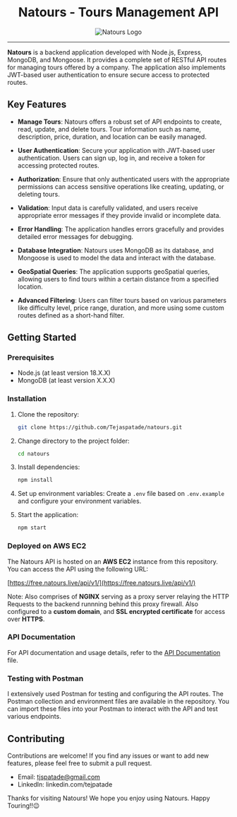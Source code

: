 <h1 align="center">Natours - Tours Management API</h1>

<p align="center">
  <img src="https://github.com/Tejaspatade/natours/assets/70337689/c8f92c47-979c-4002-a44e-5c3baae96846" alt="Natours Logo">
</p>

---

**Natours** is a backend application developed with Node.js, Express, MongoDB, and Mongoose. It provides a complete set of RESTful API routes for managing tours offered by a company. The application also implements JWT-based user authentication to ensure secure access to protected routes.

## Key Features

-   **Manage Tours**: Natours offers a robust set of API endpoints to create, read, update, and delete tours. Tour information such as name, description, price, duration, and location can be easily managed.

-   **User Authentication**: Secure your application with JWT-based user authentication. Users can sign up, log in, and receive a token for accessing protected routes.

-   **Authorization**: Ensure that only authenticated users with the appropriate permissions can access sensitive operations like creating, updating, or deleting tours.

-   **Validation**: Input data is carefully validated, and users receive appropriate error messages if they provide invalid or incomplete data.

-   **Error Handling**: The application handles errors gracefully and provides detailed error messages for debugging.

-   **Database Integration**: Natours uses MongoDB as its database, and Mongoose is used to model the data and interact with the database.

-   **GeoSpatial Queries**: The application supports geoSpatial queries, allowing users to find tours within a certain distance from a specified location.

-   **Advanced Filtering**: Users can filter tours based on various parameters like difficulty level, price range, duration, and more using some custom routes defined as a short-hand filter.

## Getting Started

### Prerequisites

-   Node.js (at least version 18.X.X)
-   MongoDB (at least version X.X.X)

### Installation

1. Clone the repository:

    ```bash
    git clone https://github.com/Tejaspatade/natours.git
    ```

2. Change directory to the project folder:

    ```bash
    cd natours
    ```

3. Install dependencies:

    ```bash
    npm install
    ```

4. Set up environment variables: Create a `.env` file based on `.env.example` and configure your environment variables.

5. Start the application:
    ```bash
    npm start
    ```

### Deployed on AWS EC2

The Natours API is hosted on an **AWS EC2** instance from this repository. You can access the API using the following URL:

[https://free.natours.live/api/v1/](https://free.natours.live/api/v1/)

Note: Also comprises of **NGINX** serving as a proxy server relaying the HTTP Requests to the backend runnning behind this proxy firewall. Also configured to a **custom domain**, and **SSL encrypted certificate** for access over **HTTPS**.

### API Documentation

For API documentation and usage details, refer to the [API Documentation](https://documenter.getpostman.com/view/25621285/2s93mBwyri) file.

### Testing with Postman

I extensively used Postman for testing and configuring the API routes. The Postman collection and environment files are available in the repository. You can import these files into your Postman to interact with the API and test various endpoints.

## Contributing

Contributions are welcome! If you find any issues or want to add new features, please feel free to submit a pull request.

-   Email: tjspatade@gmail.com
-   LinkedIn: linkedin.com/tejpatade

Thanks for visiting Natours! We hope you enjoy using Natours. Happy Touring!!😉
